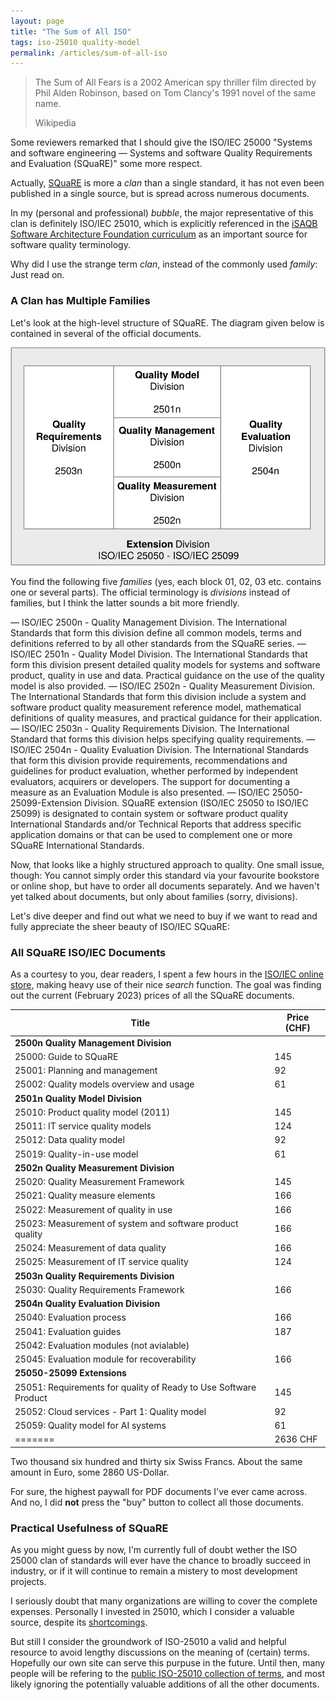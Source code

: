 ```yaml
---
layout: page
title: "The Sum of All ISO"
tags: iso-25010 quality-model
permalink: /articles/sum-of-all-iso
---
```



>The Sum of All Fears is a 2002 American spy thriller film directed by Phil Alden Robinson, based on Tom Clancy's 1991 novel of the same name.
>
>Wikipedia 


Some reviewers remarked that I should give the ISO/IEC 25000 "Systems and software engineering — Systems and software Quality Requirements and Evaluation (SQuaRE)" some more respect.

Actually, [SQuaRE]([https://](https://www.iso.org/obp/ui/#iso:std:iso-iec:25000:ed-2:v1:en)) is more a _clan_ than a single standard, it has not even been published in a single source, but is spread across numerous documents.

In my (personal and professional) _bubble_, the major representative of this clan is definitely ISO/IEC 25010, which is explicitly referenced in the [iSAQB Software Architecture Foundation curriculum](https://public.isaqb.org/curriculum-foundation/release-candidate/curriculum-foundation-en.html#iso25010) as an important source for software quality terminology.

Why did I use the strange term _clan_, instead of the commonly used _family_: Just read on.


### A Clan has Multiple Families

Let's look at the high-level structure of SQuaRE. 
The diagram given below is contained in several of the official documents.

![high-level structure of ISO 25000 family](/images/articles/quality-models/ISO-25-Meta-Structure.svg)

You find the following five _families_ (yes, each block 01, 02, 03 etc. contains one or several parts).
The official terminology is _divisions_ instead of families, but I think the latter sounds a bit more friendly.

— ISO/IEC 2500n - Quality Management Division. The International Standards that form this division define all common models, terms and definitions referred to by all other standards from the SQuaRE series.
— ISO/IEC 2501n - Quality Model Division. The International Standards that form this division present detailed quality models for systems and software product, quality in use and data. Practical guidance on the use of the quality model is also provided.
— ISO/IEC 2502n - Quality Measurement Division. The International Standards that form this division include a system and software product quality measurement reference model, mathematical definitions of quality measures, and practical guidance for their application.
— ISO/IEC 2503n - Quality Requirements Division. The International Standard that forms this division helps specifying quality requirements.
— ISO/IEC 2504n - Quality Evaluation Division. The International Standards that form this division provide requirements, recommendations and guidelines for product evaluation, whether performed by independent evaluators, acquirers or developers. The support for documenting a measure as an Evaluation Module is also presented.
— ISO/IEC 25050-25099-Extension Division. SQuaRE extension (ISO/IEC 25050 to ISO/IEC 25099) is designated to contain system or software product quality International Standards and/or Technical Reports that address specific application domains or that can be used to complement one or more SQuaRE International Standards.



Now, that looks like a highly structured approach to quality.
One small issue, though: You cannot simply order this standard via your favourite bookstore or online shop, but have to order all documents separately. 
And we haven't yet talked about documents, but only about families (sorry, divisions).

Let's dive deeper and find out what we need to buy if we want to read and fully appreciate the sheer beauty of ISO/IEC SQuaRE:

### All SQuaRE ISO/IEC Documents

As a courtesy to you, dear readers, I spent a few hours in the [ISO/IEC online store](https://www.iso.org/obp/ui/#search), making heavy use of their nice _search_ function.
The goal was finding out the current (February 2023) prices of all the SQuaRE documents.

| Title |  Price (CHF) |
| --- |  --- |
| **2500n Quality Management Division** |  |
| 25000: Guide to SQuaRE |  145 |
| 25001: Planning and management |  92 |
| 25002: Quality models overview and usage | 61 |
| **2501n Quality Model Division** |  |  
| 25010: Product quality model (2011) |  145 |
| 25011: IT service quality models |  124 |
| 25012: Data quality model |  92 |
| 25019: Quality-in-use model |  61 |
| **2502n Quality Measurement Division**   |  |
| 25020: Quality Measurement Framework |  145 |
| 25021: Quality measure elements |  166 |
| 25022:  Measurement of quality in use |  166 |
| 25023: Measurement of system and software product quality |  166 |
| 25024: Measurement of data quality |  166 |
| 25025: Measurement of IT service quality |  124 |
| **2503n Quality Requirements Division** |   |
| 25030: Quality Requirements Framework |  166 |
| **2504n Quality Evaluation Division** |   |
| 25040: Evaluation process |  166 |
| 25041: Evaluation guides |  187 |
| 25042: Evaluation modules (not avialable) |   |
| 25045: Evaluation module for recoverability |  166 |
| **25050-25099 Extensions** |   |
| 25051: Requirements for quality of Ready to Use Software Product |  145 |
| 25052: Cloud services - Part 1: Quality model |  92 |
| 25059: Quality model for AI systems |  61 |
| ======= |  2636 CHF |

Two thousand six hundred and thirty six Swiss Francs. About the same amount in Euro, some 2860 US-Dollar.

For sure, the highest paywall for PDF documents I've ever came across.
And no, I did **not** press the "buy" button to collect all those documents.


### Practical Usefulness of SQuaRE

As you might guess by now, I'm currently full of doubt wether the ISO 25000 clan of standards will ever have the chance to broadly succeed in industry, or if it will continue to remain a mistery to most development projects.

I seriously doubt that many organizations are willing to cover the complete expenses. 
Personally I invested in 25010, which I consider a valuable source, despite its [shortcomings](/articles/iso-25010-shortcomings).

But still I consider the groundwork of ISO-25010 a valid and helpful resource to avoid lengthy discussions on the meaning of (certain) terms. Hopefully our own site can serve this purpuse in the future. Until then, many people will be refering to the [public ISO-25010 collection of terms](https://www.iso.org/obp/ui/#iso:std:iso-iec:25010:dis:ed-2:v1:en), and most likely ignoring the potentially valuable additions of all the other documents.








